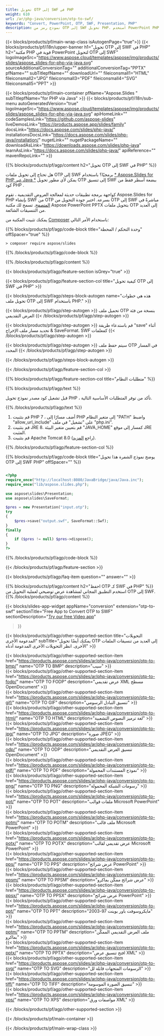 ```yaml
---
title: تحويل OTP إلى SWF في PHP
weight: 610
url: /ar/php-java/conversion/otp-to-swf/ 
keywords: "Convert, PowerPoint, OTP, SWF, Presentation, PHP"
description: نموذج رمز من OTP إلى SWF تحويل PHP. استخدم PowerPoint PHP API لتحويل ملفات OTP إلى ملفات SWF.
---
```


{{< blocks/products/pf/main-wrap-class isAutogenPage="true">}}
{{< blocks/products/pf/i18n/upper-banner h1="تحويل OTP إلى SWF في PHP" h2="مكتبة PHP قوية في PowerPoint لتحويل OTP إلى SWF" logoImageSrc="https://www.aspose.cloud/templates/aspose/img/products/slides/aspose_slides-for-php-via-java.svg" sourceAdditionalConversionTag="" additionalConversionTag="PPTX" pfName="" subTitlepfName="" downloadUrl="" fileiconsmall1="HTML" fileiconsmall2="JPG" fileiconsmall3="PDF" fileiconsmall4="SVG" fileiconsmall5="PPT" >}}

{{< blocks/products/pf/main-container pfName="Aspose.Slides " subTitlepfName="for PHP via Java" >}}
{{< blocks/products/pf/i18n/sub-menu autoGeneratedVersion="true" logoImageSrc="https://www.aspose.cloud/templates/aspose/img/products/slides/aspose_slides-for-php-via-java.svg" apiHomeLink="" codeSamplesLink="https://github.com/aspose-slides" liveDemosLink="https://products.aspose.app/slides/family" docsLink="https://docs.aspose.com/slides/php-java/" installationsDocsLink="https://docs.aspose.com/slides/php-java/installation/" nugetLink="" nugetPackageName="" downloadAsLink="https://downloads.aspose.com/slides/php-java" learnAsLink="https://docs.aspose.com/slides/php-java/" apiReference="" mavenRepoLink="" >}}

{{% blocks/products/pf/agp/content h2="تحويل OTP إلى SWF في PHP" %}}

هل تحتاج إلى تحويل ملفات OTP إلى SWF برمجيًا؟ باستخدام [* Aspose.Slides for PHP عبر Java *](https://products.aspose.com/slides/ar/php-java/) يمكن لأي مطور تحويل OTP إلى تنسيق SWF ببضعة أسطر فقط من كود PHP .

كواجهة برمجة تطبيقات حديثة لمعالجة العروض التقديمية ، تقوم Aspose.Slides for PHP بإنشاء SWF من OTP بسرعة. اختبر جودة التحويل من OTP إلى SWF مباشرةً في [المتصفح](https://products.aspose.app/slides/conversion). تسمح لك مكتبة Aspose PowerPoint PPTX بتحويل ملفات OTP إلى العديد من التنسيقات الشائعة.

يمكنك تثبيت المكتبة من [Composer](https://packagist.org/packages/aspose/slides) باستخدام الأمر التالي:

{{% blocks/products/pf/agp/code-block title="وحدة التحكم / المحطة" offSpacer="true" %}}

```console
> composer require aspose/slides 

```

{{% /blocks/products/pf/agp/code-block %}}

{{% /blocks/products/pf/agp/content %}}

{{< blocks/products/pf/agp/feature-section isGrey="true" >}}

{{< blocks/products/pf/agp/feature-section-col title="كيفية تحويل OTP إلى SWF في PHP" >}}

{{< blocks/products/pf/agp/steps-block-autogen name="هذه هي خطوات تحويل ملف OTP إلى SWF باستخدام PHP." >}}

{{< blocks/products/pf/agp/step-autogen >}}
تحميل ملف OTP بنسخة من فئة العرض التقديمي
{{< /blocks/products/pf/agp/step-autogen >}}

{{< blocks/products/pf/agp/step-autogen >}}
قم باستدعاء طريقة "save" أثناء تحديد مسار ملف الإخراج & SaveFormat. SWF كمعلمات
{{< /blocks/products/pf/agp/step-autogen >}}

{{< blocks/products/pf/agp/step-autogen >}}
سيتم حفظ ملف OTP في المسار المحدد
{{< /blocks/products/pf/agp/step-autogen >}}

{{< /blocks/products/pf/agp/steps-block-autogen >}}

{{< /blocks/products/pf/agp/feature-section-col >}}

{{% blocks/products/pf/agp/feature-section-col title="متطلبات النظام" %}}

{{% blocks/products/pf/agp/text %}}

 قبل تشغيل كود مصدر نموذج تحويل PHP ، تأكد من توفر المتطلبات الأساسية التالية.

{{% /blocks/products/pf/agp/text %}}

1. قم بتثبيت PHP 7 ، أضف مسارًا إلى PHP إلى متغير النظام "PATH" واضبط "allow_url_include" على "تشغيل" في ملف "php.ini".
1. قم بتثبيت JRE 8. قم بتعيين متغير البيئة "JAVA_HOME" كمسار إلى موقع JRE المثبت.
1. قم بتثبيت Apache Tomcat 8.0 (راجع [المزيد](https://docs.aspose.com/slides/php-java/installation/)). 

{{% /blocks/products/pf/agp/feature-section-col %}}

{{% blocks/products/pf/agp/code-block title="يوضح نموذج الشفرة هذا تحويل OTP إلى SWF PHP" offSpacer="" %}}

```php

<?php
require_once("http://localhost:8080/JavaBridge/java/Java.inc");
require_once("lib/aspose.slides.php");
 
use aspose\slides\Presentation;
use aspose\slides\SaveFormat;
 
$pres = new Presentation("input.otp");
try
{
    $pres->save("output.swf", SaveFormat::Swf);
}
finally
{
    if ($pres != null) $pres->dispose();
}
?>

```
{{% /blocks/products/pf/agp/code-block %}}

{{< /blocks/products/pf/agp/feature-section >}}

{{< blocks/products/pf/agp/faq-item question="" answer="" >}}
 
{{% blocks/products/pf/agp/content h2="احفظ OTP كـ SWF في PHP" %}}
استخدم التطبيق المجاني لمشاهدة عرض توضيحي لعملية التحويل من OTP إلى SWF. 
{{% /blocks/products/pf/agp/content %}}

<!-- aboutfile Starts -->

{{< blocks/slides-app-widget 
appName="conversion"
extension="otp-to-swf"
sectionTitle="Free App to Convert OTP to SWF" 
sectionDescription="[Try our free Video app](https://products.aspose.app/slides/video/)" 
>}}

<!-- aboutfile Ends -->

{{< blocks/products/pf/agp/other-supported-section title="التحويلات المدعومة الأخرى" subTitle="يمكنك أيضًا تحويل OTP إلى العديد من تنسيقات الملفات الأخرى. انظر التحويلات الأخرى المدعومة أدناه" >}}

{{< blocks/products/pf/agp/other-supported-section-item href="https://products.aspose.com/slides/ar/php-java/conversion/otp-to-bmp/" name="OTP TO BMP" description="سيب" >}}  
{{< blocks/products/pf/agp/other-supported-section-item href="https://products.aspose.com/slides/ar/php-java/conversion/otp-to-fodp/" name="OTP TO FODP" description="عرض تقديمي XML مسطح OpenDocument" >}}  
{{< blocks/products/pf/agp/other-supported-section-item href="https://products.aspose.com/slides/ar/php-java/conversion/otp-to-gif/" name="OTP TO GIF" description="تنسيق التبادل الرسومي" >}}  
{{< blocks/products/pf/agp/other-supported-section-item href="https://products.aspose.com/slides/ar/php-java/conversion/otp-to-html/" name="OTP TO HTML" description="لغة ترميز النصوص التشعبية" >}}  
{{< blocks/products/pf/agp/other-supported-section-item href="https://products.aspose.com/slides/ar/php-java/conversion/otp-to-jpg/" name="OTP TO JPG" description="صورة JPEG" >}}  
{{< blocks/products/pf/agp/other-supported-section-item href="https://products.aspose.com/slides/ar/php-java/conversion/otp-to-odp/" name="OTP TO ODP" description="تنسيق العرض التقديمي OpenDocument" >}}  
{{< blocks/products/pf/agp/other-supported-section-item href="https://products.aspose.com/slides/ar/php-java/conversion/otp-to-pdf/" name="OTP TO PDF" description="نموذج المستندات المحمولة" >}}  
{{< blocks/products/pf/agp/other-supported-section-item href="https://products.aspose.com/slides/ar/php-java/conversion/otp-to-png/" name="OTP TO PNG" description="رسومات الشبكة المحمولة" >}}  
{{< blocks/products/pf/agp/other-supported-section-item href="https://products.aspose.com/slides/ar/php-java/conversion/otp-to-pot/" name="OTP TO POT" description="ملفات قوالب Microsoft PowerPoint" >}}  
{{< blocks/products/pf/agp/other-supported-section-item href="https://products.aspose.com/slides/ar/php-java/conversion/otp-to-potm/" name="OTP TO POTM" description="ملف قالب Microsoft PowerPoint" >}}  
{{< blocks/products/pf/agp/other-supported-section-item href="https://products.aspose.com/slides/ar/php-java/conversion/otp-to-potx/" name="OTP TO POTX" description="عرض تقديمي لقالب Microsoft PowerPoint" >}}  
{{< blocks/products/pf/agp/other-supported-section-item href="https://products.aspose.com/slides/ar/php-java/conversion/otp-to-pps/" name="OTP TO PPS" description="عرض شرائح PowerPoint" >}}  
{{< blocks/products/pf/agp/other-supported-section-item href="https://products.aspose.com/slides/ar/php-java/conversion/otp-to-ppsm/" name="OTP TO PPSM" description="عرض شرائح ممكّن بماكرو" >}}  
{{< blocks/products/pf/agp/other-supported-section-item href="https://products.aspose.com/slides/ar/php-java/conversion/otp-to-ppsx/" name="OTP TO PPSX" description="عرض شرائح PowerPoint" >}}  
{{< blocks/products/pf/agp/other-supported-section-item href="https://products.aspose.com/slides/ar/php-java/conversion/otp-to-ppt/" name="OTP TO PPT" description="مايكروسوفت باور بوينت 97-2003" >}}  
{{< blocks/products/pf/agp/other-supported-section-item href="https://products.aspose.com/slides/ar/php-java/conversion/otp-to-pptm/" name="OTP TO PPTM" description="ملف العرض التقديمي الممكّن بماكرو" >}}  
{{< blocks/products/pf/agp/other-supported-section-item href="https://products.aspose.com/slides/ar/php-java/conversion/otp-to-pptx/" name="OTP TO PPTX" description="افتح تنسيق عرض XML" >}}  
{{< blocks/products/pf/agp/other-supported-section-item href="https://products.aspose.com/slides/ar/php-java/conversion/otp-to-svg/" name="OTP TO SVG" description="الرسومات المتجهات قابلة لل" >}}  
{{< blocks/products/pf/agp/other-supported-section-item href="https://products.aspose.com/slides/ar/php-java/conversion/otp-to-tiff/" name="OTP TO TIFF" description="تنسيق الصورة الموسومة" >}}  
{{< blocks/products/pf/agp/other-supported-section-item href="https://products.aspose.com/slides/ar/php-java/conversion/otp-to-xps/" name="OTP TO XPS" description="مواصفات ورق XML" >}}  


{{< /blocks/products/pf/agp/other-supported-section >}}

{{< /blocks/products/pf/main-container >}}
    
{{< /blocks/products/pf/main-wrap-class >}}